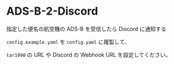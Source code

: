# ADS-B-2-Discord

指定した便名の航空機の ADS-B を受信したら Discord に通知する

`config.example.yaml` を `config.yaml` に複製して、

`tar1090` の URL や Discord の Webhook URL を設定してください。
